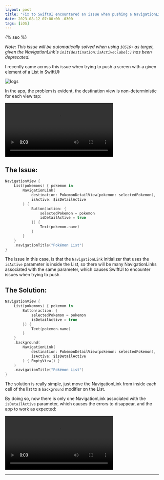 ```yaml
---
layout: post
title: "Fix to SwiftUI encountered an issue when pushing a NavigationLink"
date: 2023-08-12 07:00:00 -0300
tags: [iOS]
---
```


{% seo %}

*Note: This issue will be automatically solved when using `iOS16+` as target, given the NavigationLink's `init(destination:isActive:label:)` has been deprecated.*

I recently came across this issue when trying to push a screen with a given element of a List in SwiftUI:

![logs]({{static.static_files}}/resources/swiftui-navigation-link-issue/log.png)

In the app, the problem is evident, the destination view is non-deterministic for each view tap:

<video style="width: 70%; @media (max-width: 768px) { width: 50%; }" controls>
    <source src="{{static.static_files}}/resources/swiftui-navigation-link-issue/issue.mp4" type="video/mp4">
</video>


## The Issue:

```swift
NavigationView {
    List(pokemons) { pokemon in
        NavigationLink(
            destination: PokemonDetailView(pokemon: selectedPokemon),
            isActive: $isDetailActive
        ) {
            Button(action: {
                selectedPokemon = pokemon
                isDetailActive = true
            }) {
                Text(pokemon.name)
            }
        }
    }
    .navigationTitle("Pokémon List")
}
```

The issue in this case, is that the `NavigationLink` initializer that uses the `isActive` parameter is inside the List, so there will be many NavigationLinks associated with the same parameter, which causes SwiftUI to encounter issues when trying to push.

## The Solution:

```swift
NavigationView {
    List(pokemons) { pokemon in
        Button(action: {
            selectedPokemon = pokemon
            isDetailActive = true
        }) {
            Text(pokemon.name)
        }
    }
    .background(
        NavigationLink(
            destination: PokemonDetailView(pokemon: selectedPokemon),
            isActive: $isDetailActive
        ) { EmptyView() }
    )
    .navigationTitle("Pokémon List")
}
```

The solution is really simple, just move the NavigationLink from inside each cell of the list to a `background` modifier on the List.

By doing so, now there is only one NavigationLink associated with the `isDetailActive` parameter, which causes the errors to disappear, and the app to work as expected:

<video style="width: 70%; @media (max-width: 768px) { width: 50%; }" controls>
    <source src="{{static.static_files}}/resources/swiftui-navigation-link-issue/fix.mp4" type="video/mp4">
</video>

---